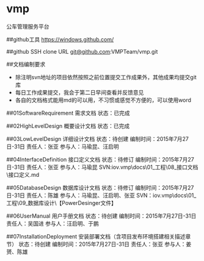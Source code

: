# vmp
公车管理服务平台

##github工具
	https://windows.github.com/

##github SSH clone URL
	git@github.com:VMPTeam/vmp.git

##文档编制要求
- 除注明svn地址的项目依然按照之前位置提交工作成果外，其他成果均提交git库
- 每日工作成果提交，我会于第二日早间查看并反馈意见
- 各自的文档格式能用md的可以用，不习惯或感觉不方便的，可以使用word

##01SoftwareRequirement
	需求文档
	状态：已完成

##02HighLevelDesign
	概要设计文档
	状态：已完成

##03LowLevelDesign
	详细设计文档
	状态：待创建
	编制时间：2015年7月27日-31日
	责任人：张亚
	参与人：马瑜昆、汪启明

##04InterfaceDefinition
	接口定义文档
	状态：待修订
	编制时间：2015年7月27日-31日
	责任人：张亚
	参与人：马瑜昆
	SVN:iov.vmp\docs\01_工程\08_接口文档\接口定义.md

##05DatabaseDesign
	数据库设计文档
	状态：待修订
	编制时间：2015年7月27日-31日
	责任人：陈雄
	参与人：马瑜昆、汪启明、张亚
	SVN：iov.vmp\docs\01_工程\09_数据库设计\【PowerDesinger文件】

##06UserManual
	用户手册文档
	状态：待创建
	编制时间：2015年7月27日-31日
	责任人：吴国进
	参与人：汪启明、于鹏

##07InstallationDeployment
	安装部署文档（含项目发布环境搭建相关描述章节）
	状态：待创建
	编制时间：2015年7月27日-31日
	责任人：张亚
	参与人：姜赟、陈雄